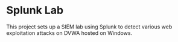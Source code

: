 # Splunk Lab
This project sets up a SIEM lab using Splunk to detect various web exploitation attacks on DVWA hosted on Windows. 
